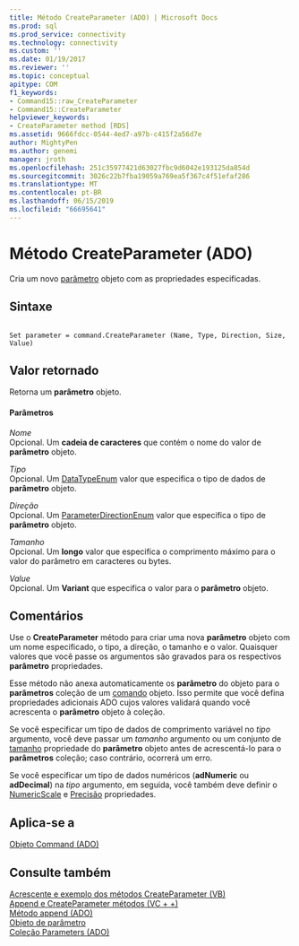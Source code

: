 ```yaml
---
title: Método CreateParameter (ADO) | Microsoft Docs
ms.prod: sql
ms.prod_service: connectivity
ms.technology: connectivity
ms.custom: ''
ms.date: 01/19/2017
ms.reviewer: ''
ms.topic: conceptual
apitype: COM
f1_keywords:
- Command15::raw_CreateParameter
- Command15::CreateParameter
helpviewer_keywords:
- CreateParameter method [RDS]
ms.assetid: 9666fdcc-0544-4ed7-a97b-c415f2a56d7e
author: MightyPen
ms.author: genemi
manager: jroth
ms.openlocfilehash: 251c35977421d63027fbc9d6042e193125da854d
ms.sourcegitcommit: 3026c22b7fba19059a769ea5f367c4f51efaf286
ms.translationtype: MT
ms.contentlocale: pt-BR
ms.lasthandoff: 06/15/2019
ms.locfileid: "66695641"
---
```

# <a name="createparameter-method-ado"></a>Método CreateParameter (ADO)
Cria um novo [parâmetro](../../../ado/reference/ado-api/parameter-object.md) objeto com as propriedades especificadas.  
  
## <a name="syntax"></a>Sintaxe  
  
```  
  
Set parameter = command.CreateParameter (Name, Type, Direction, Size, Value)  
```  
  
## <a name="return-value"></a>Valor retornado  
 Retorna um **parâmetro** objeto.  
  
#### <a name="parameters"></a>Parâmetros  
 *Nome*  
 Opcional. Um **cadeia de caracteres** que contém o nome do valor de **parâmetro** objeto.  
  
 *Tipo*  
 Opcional. Um [DataTypeEnum](../../../ado/reference/ado-api/datatypeenum.md) valor que especifica o tipo de dados de **parâmetro** objeto.  
  
 *Direção*  
 Opcional. Um [ParameterDirectionEnum](../../../ado/reference/ado-api/parameterdirectionenum.md) valor que especifica o tipo de **parâmetro** objeto.  
  
 *Tamanho*  
 Opcional. Um **longo** valor que especifica o comprimento máximo para o valor do parâmetro em caracteres ou bytes.  
  
 *Value*  
 Opcional. Um **Variant** que especifica o valor para o **parâmetro** objeto.  
  
## <a name="remarks"></a>Comentários  
 Use o **CreateParameter** método para criar uma nova **parâmetro** objeto com um nome especificado, o tipo, a direção, o tamanho e o valor. Quaisquer valores que você passe os argumentos são gravados para os respectivos **parâmetro** propriedades.  
  
 Esse método não anexa automaticamente os **parâmetro** do objeto para o **parâmetros** coleção de um [comando](../../../ado/reference/ado-api/command-object-ado.md) objeto. Isso permite que você defina propriedades adicionais ADO cujos valores validará quando você acrescenta o **parâmetro** objeto à coleção.  
  
 Se você especificar um tipo de dados de comprimento variável no *tipo* argumento, você deve passar um *tamanho* argumento ou um conjunto de [tamanho](../../../ado/reference/ado-api/size-property-ado-parameter.md) propriedade do **parâmetro**  objeto antes de acrescentá-lo para o **parâmetros** coleção; caso contrário, ocorrerá um erro.  
  
 Se você especificar um tipo de dados numéricos (**adNumeric** ou **adDecimal**) na *tipo* argumento, em seguida, você também deve definir o [NumericScale](../../../ado/reference/ado-api/numericscale-property-ado.md) e [Precisão](../../../ado/reference/ado-api/precision-property-ado.md) propriedades.  
  
## <a name="applies-to"></a>Aplica-se a  
 [Objeto Command (ADO)](../../../ado/reference/ado-api/command-object-ado.md)  
  
## <a name="see-also"></a>Consulte também  
 [Acrescente e exemplo dos métodos CreateParameter (VB)](../../../ado/reference/ado-api/append-and-createparameter-methods-example-vb.md)   
 [Append e CreateParameter métodos (VC + +)](../../../ado/reference/ado-api/append-and-createparameter-methods-example-vc.md)   
 [Método append (ADO)](../../../ado/reference/ado-api/append-method-ado.md)   
 [Objeto de parâmetro](../../../ado/reference/ado-api/parameter-object.md)   
 [Coleção Parameters (ADO)](../../../ado/reference/ado-api/parameters-collection-ado.md)
